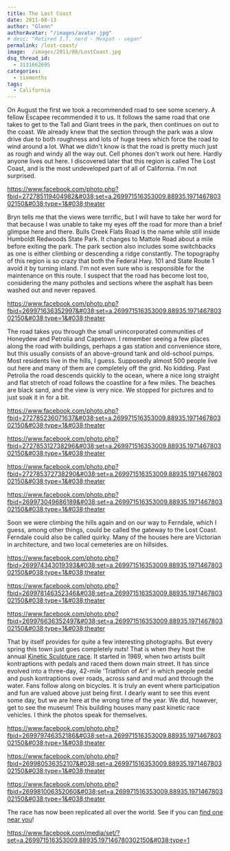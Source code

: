 ```yaml
---
title: The Lost Coast
date: 2011-08-13
author: "Glenn"
authorAvatar: "/images/avatar.jpg"
# desc: "Retired I.T. nerd - Mexpat - vegan"
permalink: /lost-coast/
image:  /images/2011/08/LostCoast.jpg
dsq_thread_id:
  - 3131662695
categories:
  - sixmonths
tags:
  - California
---
```

On August the first we took a recommended road to see some scenery. A fellow Escapee recommended it to us. It follows the same road that one takes to get to the Tall and Giant trees in the park, then continues on out to the coast. We already knew that the section through the park was a slow drive due to both roughness and lots of huge trees which force the road to wind around a lot. What we didn't know is that the road is pretty much just as rough and windy all the way out. Cell phones don't work out here. Hardly anyone lives out here. I discovered later that this region is called The Lost Coast, and is the most undeveloped part of all of California. I'm not surprised.

https://www.facebook.com/photo.php?fbid=272785119404982&#038;set=a.269971516353009.88935.197146780302150&#038;type=1&#038;theater

Bryn tells me that the views were terrific, but I will have to take her word for that because I was unable to take my eyes off the road for more than a brief glimpse here and there. Bulls Creek Flats Road is the name while still inside Humboldt Redwoods State Park. It changes to Mattole Road about a mile before exiting the park. The park section also includes some switchbacks as one is either climbing or descending a ridge constantly. The topography of this region is so crazy that both the Federal Hwy. 101 and State Route 1 avoid it by turning inland. I'm not even sure who is responsible for the maintenance on this route. I suspect that the road has become lost too, considering the many potholes and sections where the asphalt has been washed out and never repaved.

https://www.facebook.com/photo.php?fbid=269971636352997&#038;set=a.269971516353009.88935.197146780302150&#038;type=1&#038;theater

The road takes you through the small unincorporated communities of Honeydew and Petrolia and Capetown. I remember seeing a few places along the road with buildings, perhaps a gas station and convenience store, but this usually consists of an above-ground tank and old-school pumps. Most residents live in the hills, I guess. Supposedly almost 500 people live out here and many of them are completely off the grid. No kidding. Past Petrolia the road descends quickly to the ocean, where a nice long straight and flat stretch of road follows the coastline for a few miles. The beaches are black sand, and the view is very nice. We stopped for pictures and to just soak it in for a bit.

https://www.facebook.com/photo.php?fbid=272785236071637&#038;set=a.269971516353009.88935.197146780302150&#038;type=1&#038;theater

https://www.facebook.com/photo.php?fbid=272785312738296&#038;set=a.269971516353009.88935.197146780302150&#038;type=1&#038;theater

https://www.facebook.com/photo.php?fbid=272785372738290&#038;set=a.269971516353009.88935.197146780302150&#038;type=1&#038;theater

https://www.facebook.com/photo.php?fbid=269973049686189&#038;set=a.269971516353009.88935.197146780302150&#038;type=1&#038;theater

Soon we were climbing the hills again and on our way to Ferndale, which I guess, among other things, could be called the gateway to the Lost Coast. Ferndale could also be called quirky. Many of the houses here are Victorian in architecture, and two local cemeteries are on hillsides.

https://www.facebook.com/photo.php?fbid=269974343019393&#038;set=a.269971516353009.88935.197146780302150&#038;type=1&#038;theater

https://www.facebook.com/photo.php?fbid=269978146352346&#038;set=a.269971516353009.88935.197146780302150&#038;type=1&#038;theater

https://www.facebook.com/photo.php?fbid=269976636352497&#038;set=a.269971516353009.88935.197146780302150&#038;type=1&#038;theater

That by itself provides for quite a few interesting photographs. But every spring this town just goes completely nuts! That is when they host the annual <a href="https://kineticgrandchampionship.com/" target="_blank">Kinetic Sculpture race</a>. It started in 1969, when two artists built kontraptions with pedals and raced them down main street. It has since evolved into a three-day, 42-mile 'Triathlon of Art' in which people pedal and push kontraptions over roads, across sand and mud and through the water. Fans follow along on bicycles. It is truly an event where participation and fun are valued above just being first. I dearly want to see this event some day, but we are here at the wrong time of the year. We did, however, get to see the museum! This building houses many past kinetic race vehicles. I think the photos speak for themselves.

https://www.facebook.com/photo.php?fbid=269979746352186&#038;set=a.269971516353009.88935.197146780302150&#038;type=1&#038;theater

https://www.facebook.com/photo.php?fbid=269980536352107&#038;set=a.269971516353009.88935.197146780302150&#038;type=1&#038;theater

https://www.facebook.com/photo.php?fbid=269981006352060&#038;set=a.269971516353009.88935.197146780302150&#038;type=1&#038;theater

The race has now been replicated all over the world. See if you can <a href="https://en.wikipedia.org/wiki/Kinetic_sculpture_race" target="_blank">find one near you</a>!

https://www.facebook.com/media/set/?set=a.269971516353009.88935.197146780302150&#038;type=1